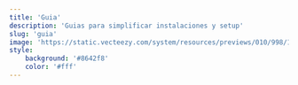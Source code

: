 ```yaml
---
title: 'Guia'
description: 'Guias para simplificar instalaciones y setup'
slug: 'guia'
image: 'https://static.vecteezy.com/system/resources/previews/010/998/137/original/stylized-3d-color-swatches-illustration-free-png.png'
style:
    background: '#8642f8'
    color: '#fff'
---
```

